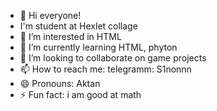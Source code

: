 - 👋 Hi everyone!
- I'm student at Hexlet collage
- 👀 I’m interested in HTML
- 🌱 I’m currently learning HTML, phyton
- 💞️ I’m looking to collaborate on game projects
- 📫 How to reach me: telegramm: S1nonnn
- 😄 Pronouns: Aktan
- ⚡ Fun fact: i am good at math



